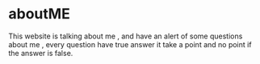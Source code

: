 # aboutME

This website is talking about me , and have an alert of some questions about me , every question have true answer it take a point and no point if the answer is false.